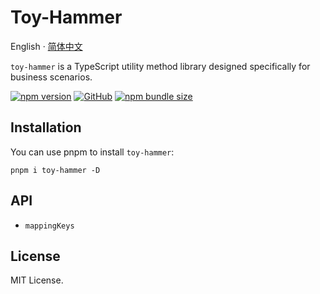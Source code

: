 # Toy-Hammer

English · [简体中文](./README.zh-CN.md)

<div align="left">

`toy-hammer` is a TypeScript utility method library designed specifically for business scenarios.

[![npm version](https://img.shields.io/npm/v/toy-hammer?style=flat-square)](https://www.npmjs.com/package/toy-hammer)
[![GitHub](https://img.shields.io/github/license/binghuis/toy-hammer.svg?style=flat-square)](https://github.com/binghuis/toy-hammer/blob/main/LICENSE)
[![npm bundle size](https://img.shields.io/bundlephobia/minzip/toy-hammer?style=flat-square)](https://bundlephobia.com/package/toy-hammer)

</div>

## Installation

You can use pnpm to install `toy-hammer`:

```
pnpm i toy-hammer -D
```

## API

- `mappingKeys`

## License

MIT License.
